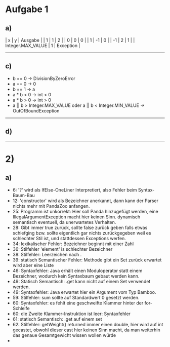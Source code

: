 # Aufgabe 1
## a)


| x | y | Ausgabe |
| 1 | 1 |       2 |
| 0 | 0 |       0 |
| 1 | -1 |       0 |
| -1 | 2 |       1 |
| Integer.MAX_VALUE | 1 |       Exception |

---

## c)

- b == 0 -> DivisionByZeroError
- a == 0 -> 0
- b == 1 -> a 
- a * b < 0 -> int < 0
- a * b > 0 -> int > 0 
- a || b > Integer.MAX_VALUE oder a || b < Integer.MIN_VALUE -> OutOfBoundException

---

## d)

---

# 2)
## a)
- 6: '?' wird als IfElse-OneLiner Interpretiert, also Fehler beim Syntax-Baum-Bau
- 12: 'constructor' wird als Bezeichner anerkannt, dann kann der Parser nichts mehr mit PandaZoo anfangen.
- 25: Programm ist unkorrekt: Hier soll Panda hinzugefügt werden, eine IllegalArgumentException macht hier keinen Sinn. dynamisch semantisch eventuell, da unerwartetes Verhalten.
- 28: Gibt immer true zurück, sollte false zurück geben falls etwas schiefging bzw. sollte eigentlich gar nichts zurückgegeben weil es schlechter Stil ist, und stattdessen Exceptions werfen.
- 34: lexikalischer Fehler: Bezeichner beginnt mit einer Zahl
- 36: Stilfehler 'element' is schlechter Bezeichner
- 38: Stilfehler: Leerzeichen nach .
- 39: statisch Semantischer Fehler: Methode gibt ein Set zurück erwartet wird aber eine Liste
- 46: Syntaxfehler: Java erhält einen Moduloperator statt einem Bezeichner, wodurch kein Syntaxbaum gebaut werden kann.
- 49: Statisch Semantisch: .get kann nicht auf einem Set verwendet werden.
- 49: Syntaxfehler: Java erwartet hier ein Argument vom Typ Bamboo.
- 59: Stilfehler: sum sollte auf Standardwert 0 gesetzt werden.
- 60: Syntaxfehler: es fehlt eine geschweifte Klammer hinter der for-Schleife
- 60: die Zweite Klammer-Instruktion ist leer: Syntaxfehler
- 61: statisch Semantisch: .get auf einem set
- 62: Stilfehler: getWeight() returned immer einen double, hier wird auf int gecastet, obwohl dieser cast hier keinen Sinn macht, da man weiterhin das genaue Gesamtgewicht wissen wollen würde
-
